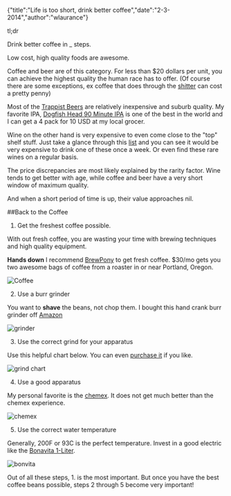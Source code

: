{"title":"Life is too short, drink better coffee","date":"2-3-2014","author":"wlaurance"}

tl;dr

Drink better coffee in _ steps.

Low cost, high quality foods are awesome.

Coffee and beer are of this category. For less than $20 dollars per
unit, you can achieve the highest quality the human race has to offer.
(Of course there are some exceptions, ex coffee that does through the
[shitter](http://en.wikipedia.org/wiki/Kopi_Luwak#Price_and_availability) can cost
a pretty penny)

Most of the [Trappist Beers](http://en.wikipedia.org/wiki/Trappist_beer)
are relatively inexpensive and suburb quality. My favorite IPA, [Dogfish
Head 90 Minute IPA](http://beeradvocate.com/beer/profile/64/2093/) is
one of the best in the world and I can get a 4 pack for 10 USD at my
local grocer. 

Wine on the other hand is very expensive to even come close to the "top"
shelf stuff. Just take a glance through this [list](http://www.wine-searcher.com/most-expensive-wines) and you can see it would be very expensive to drink one of these once a week.
Or even find these rare wines on a regular basis.

The price discrepancies are most likely explained by the rarity factor.
Wine tends to get better with age, while coffee and
beer have a very short window of maximum quality.

And when a short period of time is up, their value approaches nil.

##Back to the Coffee

1. Get the freshest coffee possible.

  With out fresh coffee, you are wasting your time with brewing
  techniques and high quality equipment.

  **Hands down** I recommend [BrewPony](http://brewpony.com/) to get fresh
  coffee. $30/mo gets you two awesome bags of coffee from a roaster in or
  near Portland, Oregon.

  ![Coffee](http://brewpony.com/wp-content/uploads/2014/01/ccc_coffee.jpg)

2. Use a burr grinder

  You want to **shave** the beans, not chop them. I bought this hand crank
  burr grinder off [Amazon](http://www.amazon.com/Hario-Coffee-Mill-Slim-Grinder/dp/B001804CLY/)

  ![grinder](/img/hand-burr-grinder.jpg)

3. Use the correct grind for your apparatus

  Use this helpful chart below. You can even [purchase it](http://popchartlab.com/collections/prints/products/the-compendious-coffee-chart)
  if you like.

  ![grind chart](/img/coffee-grind-poster.jpg)

4. Use a good apparatus

  My personal favorite is the [chemex](http://www.chemexcoffeemaker.com/).
  It does not get much better than the chemex experience. 

  ![chemex](/img/chemex-classic.jpg)

5. Use the correct water temperature 

  Generally, 200F or 93C is the perfect temperature. Invest in a good
  electric like the [Bonavita 1-Liter](http://www.amazon.com/Bonavita-Variable-Temperature-Electric-Gooseneck/dp/B005YR0F40/).

  ![bonvita](/img/bonavita.jpg)

Out of all these steps, 1. is the most important. But once you have the
best coffee beans possible, steps 2 through 5 become very important!
